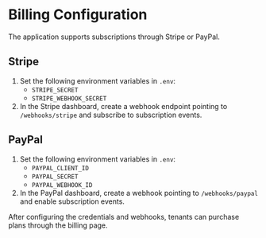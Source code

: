 # Billing Configuration

The application supports subscriptions through Stripe or PayPal.

## Stripe
1. Set the following environment variables in `.env`:
   - `STRIPE_SECRET`
   - `STRIPE_WEBHOOK_SECRET`
2. In the Stripe dashboard, create a webhook endpoint pointing to `/webhooks/stripe` and subscribe to subscription events.

## PayPal
1. Set the following environment variables in `.env`:
   - `PAYPAL_CLIENT_ID`
   - `PAYPAL_SECRET`
   - `PAYPAL_WEBHOOK_ID`
2. In the PayPal dashboard, create a webhook pointing to `/webhooks/paypal` and enable subscription events.

After configuring the credentials and webhooks, tenants can purchase plans through the billing page.
